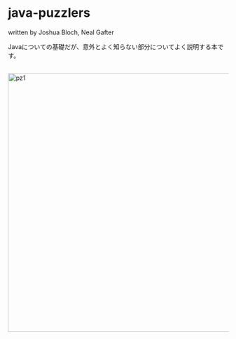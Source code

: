 # java-puzzlers
written by Joshua Bloch, Neal Gafter

Javaについての基礎だが、意外とよく知らない部分についてよく説明する本です。

<br><img width="591" alt="pz1" src="https://user-images.githubusercontent.com/49154920/82140732-d3c44780-986b-11ea-8c91-cb08fa7788c9.png">

